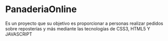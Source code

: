 # PanaderiaOnline
Es un proyecto que su objetivo es proporcionar a personas realizar pedidos sobre reposterías y más mediante las tecnologías de CSS3, HTML5 Y JAVASCRIPT
